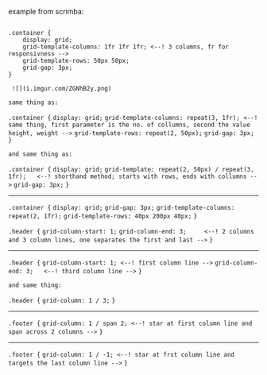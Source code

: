 example from scrimba:

```

.container {
    display: grid;
    grid-template-columns: 1fr 1fr 1fr; <--! 3 columns, fr for responsivness -->
    grid-template-rows: 50px 50px;
    grid-gap: 3px;
}

```
     ![](i.imgur.com/ZGNhB2y.png)

    same thing as:

`.container {`
    `display: grid;`
    `grid-template-columns: repeat(3, 1fr); <--! same thing, first parameter is the no. of collumns, second the value height, weight -->`
    `grid-template-rows: repeat(2, 50px);`
    `grid-gap: 3px;`
`}`


    and same thing as:

`.container {`
    `display: grid;`
    `grid-template: repeat(2, 50px) / repeat(3, 1fr);   <--! shorthand method; starts with rows, ends with collumns -->`
    `grid-gap: 3px;`
`}`



------

`.container {`
    `display: grid;`
    `grid-gap: 3px;`
    `grid-template-columns: repeat(2, 1fr);`
    `grid-template-rows: 40px 200px 40px;`
`}`

`.header {`
    `grid-column-start: 1;`
    `grid-column-end: 3;     <--! 2 columns and 3 column lines, one separates the first and last -->`
`}`

--------

`.header {`
    `grid-column-start: 1; <--! first column line -->`
    `grid-column-end: 3;   <--! third column line -->`
`}`


`and same thing:`


`.header {`
    `grid-column: 1 / 3;`
`}`



------

`.footer {`
    `grid-column: 1 / span 2; <--! star at first column line and span across 2 columns -->`
`}`

--------

`.footer {`
    `grid-column: 1 / -1; <--! star at frst column line and targets the last column line -->`
`}`
